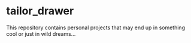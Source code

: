 # tailor_drawer

This repository contains personal projects that may end up in something cool or just in wild dreams...
